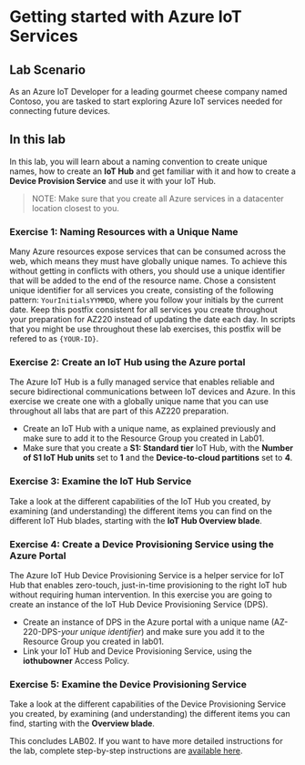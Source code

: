 # Getting started with Azure IoT Services
## Lab Scenario
As an Azure IoT Developer for a leading gourmet cheese company named Contoso, you are tasked to start exploring Azure IoT services needed for connecting future devices.
## In this lab
In this lab, you will learn about a naming convention to create unique names, how to create an **IoT Hub** and get familiar with it and how to create a **Device Provision Service** and use it with your IoT Hub.
> NOTE: Make sure that you create all Azure services in a datacenter location closest to you.
### Exercise 1: Naming Resources with a Unique Name
Many Azure resources expose services that can be consumed across the web, which means they must have globally unique names. To achieve this without getting in conflicts with others, you should use a unique identifier that will be added to the end of the resource name. Chose a consistent unique identifier for all services you create, consisting of the following pattern: ``` YourInitialsYYMMDD ```, where you follow your initials by the current date. Keep this postfix consistent for all services you create throughout your preparation for AZ220 instead of updating the date each day. In scripts that you might be use throughout these lab exercises, this postfix will be refered to as ``` {YOUR-ID} ```.
### Exercise 2: Create an IoT Hub using the Azure portal
The Azure IoT Hub is a fully managed service that enables reliable and secure bidirectional communications between IoT devices and Azure. In this exercise we create one with a globally unique name that you can use throughout all labs that are part of this AZ220 preparation.
- Create an IoT Hub with a unique name, as explained previously and make sure to add it to the Resource Group you created in Lab01.
- Make sure that you create a **S1: Standard tier** IoT Hub, with the **Number of S1 IoT Hub units** set to **1** and the **Device-to-cloud partitions** set to **4**.
### Exercise 3: Examine the IoT Hub Service
Take a look at the different capabilities of the IoT Hub you created, by examining (and understanding) the different items you can find on the different IoT Hub blades, starting with the **IoT Hub Overview blade**.
### Exercise 4: Create a Device Provisioning Service using the Azure Portal
The Azure IoT Hub Device Provisioning Service is a helper service for IoT Hub that enables zero-touch, just-in-time provisioning to the right IoT hub without requiring human intervention. In this exercise you are going to create an instance of the IoT Hub Device Provisioning Service (DPS).
- Create an instance of DPS in the Azure portal with a unique name (AZ-220-DPS-*your unique identifier*) and make sure you add it to the Resource Group you created in lab01.
- Link your IoT Hub and Device Provisioning Service, using the **iothubowner** Access Policy.
### Exercise 5: Examine the Device Provisioning Service
Take a look at the different capabilities of the Device Provisioning Service you created, by examining (and understanding) the different items you can find, starting with the **Overview blade**.

This concludes LAB02. If you want to have more detailed instructions for the lab, complete step-by-step instructions are [available here](https://github.com/MicrosoftLearning/AZ-220-Microsoft-Azure-IoT-Developer/blob/master/Instructions/Labs/LAB_AK_02-getting-started-with-azure-iot-services.md).
